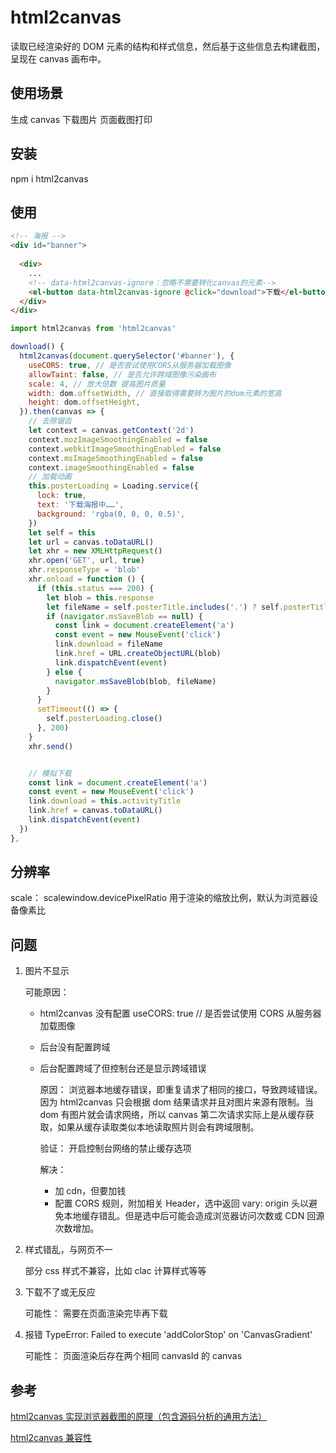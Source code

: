 # html2canvas

读取已经渲染好的 DOM 元素的结构和样式信息，然后基于这些信息去构建截图，呈现在 canvas 画布中。

## 使用场景

生成 canvas 下载图片
页面截图打印

## 安装

npm i html2canvas

## 使用

```html
<!-- 海报 -->
<div id="banner">
     
  <div>
    ...
    <!-- data-html2canvas-ignore：忽略不需要转化canvas的元素-->
    <el-button data-html2canvas-ignore @click="download">下载</el-button>
  </div>
</div>
```

```js
import html2canvas from 'html2canvas'

download() {
  html2canvas(document.querySelector('#banner'), {
    useCORS: true, // 是否尝试使用CORS从服务器加载图像
    allowTaint: false, // 是否允许跨域图像污染画布
    scale: 4, // 放大倍数 提高图片质量
    width: dom.offsetWidth, // 直接取得需要转为图片的dom元素的宽高
    height: dom.offsetHeight,
  }).then(canvas => {
    // 去除锯齿
    let context = canvas.getContext('2d')
    context.mozImageSmoothingEnabled = false
    context.webkitImageSmoothingEnabled = false
    context.msImageSmoothingEnabled = false
    context.imageSmoothingEnabled = false
    // 加载动画
    this.posterLoading = Loading.service({
      lock: true,
      text: '下载海报中……',
      background: 'rgba(0, 0, 0, 0.5)',
    })
    let self = this
    let url = canvas.toDataURL()
    let xhr = new XMLHttpRequest()
    xhr.open('GET', url, true)
    xhr.responseType = 'blob'
    xhr.onload = function () {
      if (this.status === 200) {
        let blob = this.response
        let fileName = self.posterTitle.includes('.') ? self.posterTitle + '.png' : self.posterTitle
        if (navigator.msSaveBlob == null) {
          const link = document.createElement('a')
          const event = new MouseEvent('click')
          link.download = fileName
          link.href = URL.createObjectURL(blob)
          link.dispatchEvent(event)
        } else {
          navigator.msSaveBlob(blob, fileName)
        }
      }
      setTimeout(() => {
        self.posterLoading.close()
      }, 200)
    }
    xhr.send()


    // 模拟下载
    const link = document.createElement('a')
    const event = new MouseEvent('click')
    link.download = this.activityTitle
    link.href = canvas.toDataURL()
    link.dispatchEvent(event)
  })
},
```

## 分辨率

scale：
scalewindow.devicePixelRatio 用于渲染的缩放比例，默认为浏览器设备像素比

## 问题

1. 图片不显示

   可能原因：

   - html2canvas 没有配置 useCORS: true // 是否尝试使用 CORS 从服务器加载图像
   - 后台没有配置跨域
   - 后台配置跨域了但控制台还是显示跨域错误

     原因：
     浏览器本地缓存错误，即重复请求了相同的接口，导致跨域错误。
     因为 html2canvas 只会根据 dom 结果请求并且对图片来源有限制。当 dom 有图片就会请求网络，所以 canvas 第二次请求实际上是从缓存获取，如果从缓存读取类似本地读取照片则会有跨域限制。

     验证：
     开启控制台网络的禁止缓存选项

     解决：

     - 加 cdn，但要加钱
     - 配置 CORS 规则，附加相关 Header，选中返回 vary: origin 头以避免本地缓存错乱。但是选中后可能会造成浏览器访问次数或 CDN 回源次数增加。

2. 样式错乱，与网页不一

   部分 css 样式不兼容，比如 clac 计算样式等等

3. 下载不了或无反应

   可能性：
   需要在页面渲染完毕再下载

4. 报错 TypeError: Failed to execute 'addColorStop' on 'CanvasGradient'

   可能性：
   页面渲染后存在两个相同 canvasId 的 canvas

## 参考

[html2canvas 实现浏览器截图的原理（包含源码分析的通用方法）](https://www.1024sou.com/article/209309.html)

[html2canvas 兼容性](https://html2canvas.hertzen.com/features)
